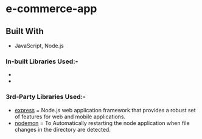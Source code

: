 # e-commerce-app
###  

## Built With
  *   JavaScript, Node.js
  
###  In-built Libraries Used:-
* 
* 

###  3rd-Party Libraries Used:-
* [express](https://expressjs.com/)  =  Node.js web application framework that provides a robust set of features for web and mobile applications.
* [nodemon](https://www.npmjs.com/package/nodemon) = To Automatically restarting the node application when file changes in the directory are detected.
